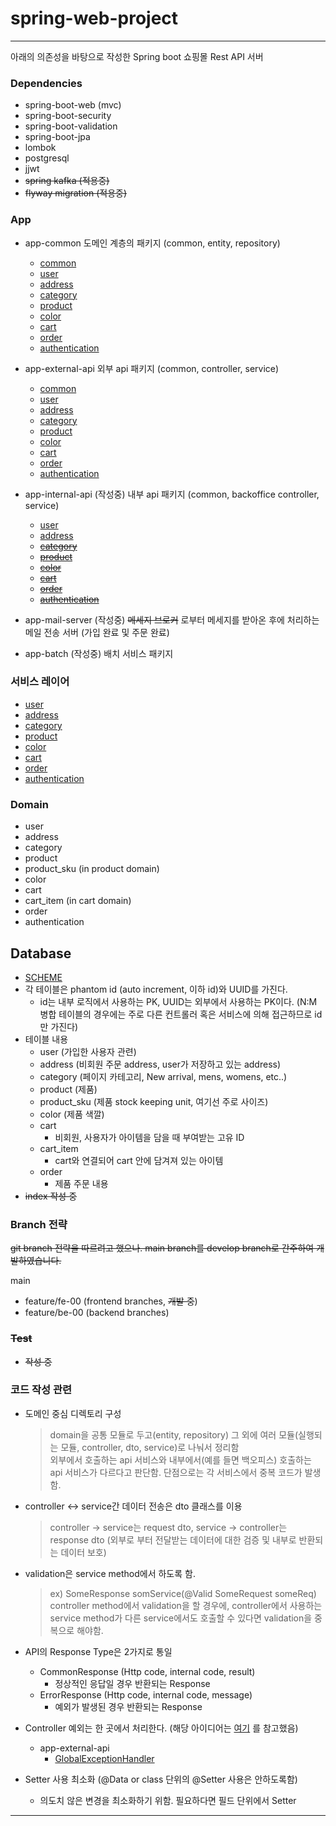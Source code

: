 # spring-web-project

----



아래의 의존성을 바탕으로 작성한 Spring boot 쇼핑몰 Rest API 서버



### Dependencies

- spring-boot-web (mvc)
- spring-boot-security
- spring-boot-validation
- spring-boot-jpa
- lombok
- postgresql
- jjwt
- ~~spring kafka (적용중)~~
- ~~flyway migration (적용중)~~



### App

- app-common
  도메인 계층의 패키지 (common, entity, repository)
  - [common](https://github.com/64byte/Web-Project/tree/main/backend/app-common/src/main/java/com/story/backend/common/)
  - [user](https://github.com/64byte/Web-Project/tree/main/backend/app-common/src/main/java/com/story/backend/user/)
  - [address](https://github.com/64byte/Web-Project/tree/main/backend/app-common/src/main/java/com/story/backend/address/)
  - [category](https://github.com/64byte/Web-Project/tree/main/backend/app-common/src/main/java/com/story/backend/category/)
  - [product](https://github.com/64byte/Web-Project/tree/main/backend/app-common/src/main/java/com/story/backend/product/)
  - [color](https://github.com/64byte/Web-Project/tree/main/backend/app-common/src/main/java/com/story/backend/color/)
  - [cart](https://github.com/64byte/Web-Project/tree/main/backend/app-common/src/main/java/com/story/backend/cart/)
  - [order](https://github.com/64byte/Web-Project/tree/main/backend/app-common/src/main/java/com/story/backend/order/)
  - [authentication](https://github.com/64byte/Web-Project/tree/main/backend/app-common/src/main/java/com/story/backend/authentication/)

- app-external-api
  외부 api 패키지 (common, controller, service)
  - [common](https://github.com/64byte/Web-Project/tree/main/backend/app-external-api/src/main/java/com/story/backend/common/)
  - [user](https://github.com/64byte/Web-Project/tree/main/backend/app-external-api/src/main/java/com/story/backend/user/)
  - [address](https://github.com/64byte/Web-Project/tree/main/backend/app-external-api/src/main/java/com/story/backend/address/)
  - [category](https://github.com/64byte/Web-Project/tree/main/backend/app-external-api/src/main/java/com/story/backend/category/)
  - [product](https://github.com/64byte/Web-Project/tree/main/backend/app-external-api/src/main/java/com/story/backend/product/)
  - [color](https://github.com/64byte/Web-Project/tree/main/backend/app-external-api/src/main/java/com/story/backend/color/)
  - [cart](https://github.com/64byte/Web-Project/tree/main/backend/app-external-api/src/main/java/com/story/backend/cart/)
  - [order](https://github.com/64byte/Web-Project/tree/main/backend/app-external-api/src/main/java/com/story/backend/order/)
  - [authentication](https://github.com/64byte/Web-Project/tree/main/backend/app-external-api/src/main/java/com/story/backend/authentication/)
  
- app-internal-api (작성중)
  내부 api 패키지 (common, backoffice controller, service)
  - [user](https://github.com/64byte/Web-Project/tree/main/backend/app-internal-api/src/main/java/com/story/backend/user)
  - [address](https://github.com/64byte/Web-Project/tree/main/backend/app-internal-api/src/main/java/com/story/backend/address/)
  - [~~category~~](https://github.com/64byte/Web-Project/tree/main/backend/app-internal-api/src/main/java/com/story/backend/category/)
  - [~~product~~](https://github.com/64byte/Web-Project/tree/main/backend/app-internal-api/src/main/java/com/story/backend/product/)
  - [~~color~~](https://github.com/64byte/Web-Project/tree/main/backend/app-internal-api/src/main/java/com/story/backend/color/)
  - [~~cart~~](https://github.com/64byte/Web-Project/tree/main/backend/app-internal-api/src/main/java/com/story/backend/cart/)
  - [~~order~~](https://github.com/64byte/Web-Project/tree/main/backend/app-internal-api/src/main/java/com/story/backend/order/)
  - [~~authentication~~](https://github.com/64byte/Web-Project/tree/main/backend/app-internal-api/src/main/java/com/story/backend/authentication/)
  

- app-mail-server (작성중)
  ~~메세지 브로커~~ 로부터 메세지를 받아온 후에 처리하는 메일 전송 서버 (가입 완료 및 주문 완료)

- app-batch (작성중)
  배치 서비스 패키지

### 서비스 레이어
  - [user](https://github.com/64byte/Web-Project/tree/main/backend/app-external-api/src/main/java/com/story/backend/user/service)
  - [address](https://github.com/64byte/Web-Project/tree/main/backend/app-external-api/src/main/java/com/story/backend/address/service)
  - [category](https://github.com/64byte/Web-Project/tree/main/backend/app-external-api/src/main/java/com/story/backend/category/service)
  - [product](https://github.com/64byte/Web-Project/tree/main/backend/app-external-api/src/main/java/com/story/backend/product/service)
  - [color](https://github.com/64byte/Web-Project/tree/main/backend/app-external-api/src/main/java/com/story/backend/color/service)
  - [cart](https://github.com/64byte/Web-Project/tree/main/backend/app-external-api/src/main/java/com/story/backend/cart/service)
  - [order](https://github.com/64byte/Web-Project/tree/main/backend/app-external-api/src/main/java/com/story/backend/order/service)
  - [authentication](https://github.com/64byte/Web-Project/tree/main/backend/app-external-api/src/main/java/com/story/backend/authentication/service)
  
### Domain

- user 
- address
- category
- product
- product_sku (in product domain)
- color
- cart
- cart_item (in cart domain)
- order
- authentication

## Database
- [SCHEME](https://github.com/64byte/Web-Project/tree/main/backend/app-common/src/main/resources/db/migration)
- 각 테이블은 phantom id (auto increment, 이하 id)와 UUID를 가진다.
  - id는 내부 로직에서 사용하는 PK, UUID는 외부에서 사용하는 PK이다. (N:M 병합 테이블의 경우에는 주로 다른 컨트롤러 혹은 서비스에 의해 접근하므로 id만 가진다)
- 테이블 내용
  - user (가입한 사용자 관련)
  - address (비회원 주문 address, user가 저장하고 있는 address)
  - category (페이지 카테고리, New arrival, mens, womens, etc..)
  - product (제품)
  - product_sku (제품 stock keeping unit, 여기선 주로 사이즈)
  - color (제품 색깔)
  - cart
    - 비회원, 사용자가 아이템을 담을 때 부여받는 고유 ID
  - cart_item
    - cart와 연결되어 cart 안에 담겨져 있는 아이템
  - order
    - 제품 주문 내용
- ~~index 작성 중~~  

### Branch 전략

~~git branch 전략을 따르려고 했으나. main branch를 develop branch로 간주하여 개발하였습니다.~~

 main

- feature/fe-00 (frontend branches, ~~개발 중~~)
- feature/be-00 (backend branches)

### ~~Test~~

- ~~작성 중~~

### 코드 작성 관련

- 도메인 중심 디렉토리 구성

  > domain을 공통 모듈로 두고(entity, repository) 그 외에 여러 모듈(실행되는 모듈, controller, dto, service)로 나눠서 정리함   
  > 외부에서 호출하는 api 서비스와 내부에서(예를 들면 백오피스) 호출하는 api 서비스가 다르다고 판단함. 단점으로는 각 서비스에서 중복 코드가 발생함.

- controller <-> service간 데이터 전송은 dto 클래스를 이용

  > controller -> service는 request dto, service -> controller는 response dto (외부로 부터 전달받는 데이터에 대한 검증 및 내부로 반환되는 데이터 보호)

- validation은 service method에서 하도록 함.

  > ex) SomeResponse somService(@Valid SomeRequest someReq)
  > controller method에서 validation을 할 경우에, controller에서 사용하는 service method가 다른 service에서도 호출할 수 있다면 validation을 중복으로 해야함.

- API의 Response Type은 2가지로 통일

  - CommonResponse (Http code, internal code, result)
    - 정상적인 응답일 경우 반환되는 Response
  - ErrorResponse (Http code, internal code, message)
    - 예외가 발생된 경우 반환되는 Response

- Controller 예외는 한 곳에서 처리한다. (해당 아이디어는 [여기](https://github.com/cheese10yun/spring-guide/blob/master/docs/exception-guide.md) 를 참고했음)
  - app-external-api
    - [GlobalExceptionHandler](https://github.com/64byte/Web-Project/blob/main/backend/app-external-api/src/main/java/com/story/backend/common/handler/GlobalExceptionHandler.java)

- Setter 사용 최소화 (@Data or class 단위의 @Setter 사용은 안하도록함)
  - 의도치 않은 변경을 최소화하기 위함. 필요하다면 필드 단위에서 Setter
  
--------------------------------------------------------------------------------------------------------------------------------------------------
